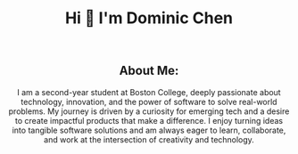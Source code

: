 <h1 align="center"> Hi 👋 I'm Dominic Chen </h1> <br>

<h2 align="center">About Me:</h2>
<p align="center"> 
I am a second-year student at Boston College, deeply passionate about technology, innovation, and the power of software to solve real-world problems. My journey is driven by a curiosity for emerging tech and a desire to create impactful products that make a difference. I enjoy turning ideas into tangible software solutions and am always eager to learn, collaborate, and work at the intersection of creativity and technology.</p>
